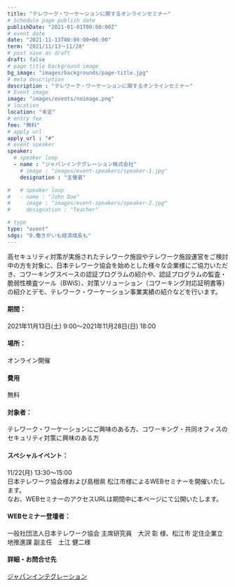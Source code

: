 ```yaml
---
title: "テレワーク・ワーケーションに関するオンラインセミナー"
# Schedule page publish date
publishDate: "2021-01-01T00:00:00Z"
# event date
date: "2021-11-13T00:00:00+06:00"
term: "2021/11/13～11/28"
# post save as draft
draft: false
# page title background image
bg_image: "images/backgrounds/page-title.jpg"
# meta description
description : "テレワーク・ワーケーションに関するオンラインセミナー"
# Event image
image: "images/events/noimage.png"
# location
location: "未定"
# entry fee
fee: "無料"
# apply url
apply_url : "#"
# event speaker
speaker:
  # speaker loop
  - name : "ジャパンインテグレーション株式会社"
    # image : "images/event-speakers/speaker-1.jpg"
    designation : "主催者"

#   # speaker loop
#   - name : "John Doe"
#     image : "images/event-speakers/speaker-2.jpg"
#     designation : "Teacher"

# type
type: "event"
sdgs: "8.働きがいも経済成長も"
---
```


高セキュリティ対策が実施されたテレワーク施設やテレワーク施設運営をご検討中の方を対象に、日本テレワーク協会を始めとした様々な企業様にご協力いただき、コワーキングスペースの認証プログラムの紹介や、認証プログラムの監査・脆弱性検査ツール（BWiS）、対策ソリューション（コワーキング対応証明書等）の紹介とデモ、テレワーク・ワーケーション事業実績の紹介などを行います。  
  
#### 期間：
2021年11月13日(土) 9:00～2021年11月28日(日) 18:00
#### 場所：
オンライン開催
#### 費用
無料
#### 対象者：
テレワーク・ワーケーションにご興味のある方、コワーキング・共同オフィスのセキュリティ対策に興味のある方
#### スペシャルイベント：
11/22(月) 13:30～15:00  
日本テレワーク協会様および島根県 松江市様によるWEBセミナーを開催いたします。  
なお、WEBセミナーのアクセスURLは期間中に本ページにて公開いたします。  
#### WEBセミナー登壇者：
一般社団法人日本テレワーク協会 主席研究員　大沢 彰 様、松江市 定住企業立地推進課 副主任　土江 健二様

#### 詳細・お問合せ先
<a href="https://www.japan-int.com/new/post-2439/" target="_blank">ジャパンインテグレーション</a>  
